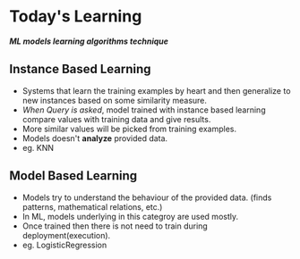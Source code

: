 # Today's Learning
***ML models learning algorithms technique***

## Instance Based Learning
  - Systems that learn the training examples by heart and then generalize to new instances based on some similarity measure.
  - *When Query is asked*, model trained with instance based learning compare values with training data and give results.
  - More similar values will be picked from training examples.
  - Models doesn't **analyze** provided data.
  - eg. KNN

    
## Model Based Learning
  - Models try to understand the behaviour of the provided data. (finds patterns, mathematical relations, etc.)
  - In ML, models underlying in this categroy are used mostly.
  - Once trained then there is not need to train during deployment(execution).
  - eg. LogisticRegression
